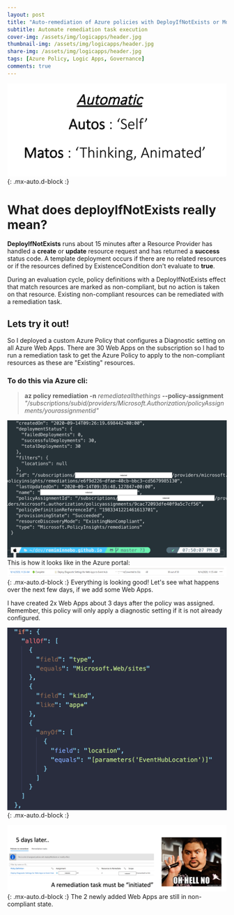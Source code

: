 ```yaml
---
layout: post
title: "Auto-remediation of Azure policies with DeployIfNotExists or Modify effect "
subtitle: Automate remediation task execution
cover-img: /assets/img/logicapps/header.jpg
thumbnail-img: /assets/img/logicapps/header.jpg
share-img: /assets/img/logicapps/header.jpg
tags: [Azure Policy, Logic Apps, Governance]
comments: true
---
```


![Crepe](../assets/img/logicapps/automatic.png){: .mx-auto.d-block :}

# What does deployIfNotExists really mean?

**DeployIfNotExists** runs about 15 minutes after a Resource Provider has handled a **create** or **update** resource request and has returned a **success** status code. A template deployment occurs if there are no related resources or if the resources defined by ExistenceCondition don't evaluate to **true**.

During an evaluation cycle, policy definitions with a DeployIfNotExists effect that match resources are marked as non-compliant, but no action is taken on that resource. Existing non-compliant resources can be remediated with a remediation task.

## Lets try it out!

So I deployed a custom Azure Policy that configures a Diagnostic setting on all Azure Web Apps. There are 30 Web Apps on the subscription so I had to run a remediation task to get the Azure Policy to apply to the non-compliant resources as these are "Existing" resources.

### To do this via Azure cli:

> **az policy remediation -n** *remediateallthethings* **--policy-assignment** *"/subscriptions/subid/providers/Microsoft.Authorization/policyAssignments/yourassignmentid"*

![](../assets/img/logicapps/ss2.2.png)
This is how it looks like in the Azure portal:
![Crepe](../assets/img/logicapps/ss1.png){: .mx-auto.d-block :}
Everything is looking good! Let's see what happens over the next few days, if we add some Web Apps.


I have created 2x Web Apps about 3 days after the policy was assigned.
Remember, this policy will only apply a diagnostic setting if it is not already configured. 

![Crepe](../assets/img/logicapps/ss5.png){: .mx-auto.d-block :}


![Crepe](../assets/img/logicapps/ss4.png){: .mx-auto.d-block :}
The 2 newly added Web Apps are still in non-compliant state.

<!-- ```json
"if": {
        "allOf": [
          {
            "field": "type",
            "equals": "Microsoft.Web/sites"
          },
          {
            "field": "kind",
            "like": "app*"
          },
          {
            "anyOf": [
              {
                "field": "location",
                "equals": "[parameters('EventHubLocation')]"
              }
            ]
          }
        ]
        ....
``` -->
